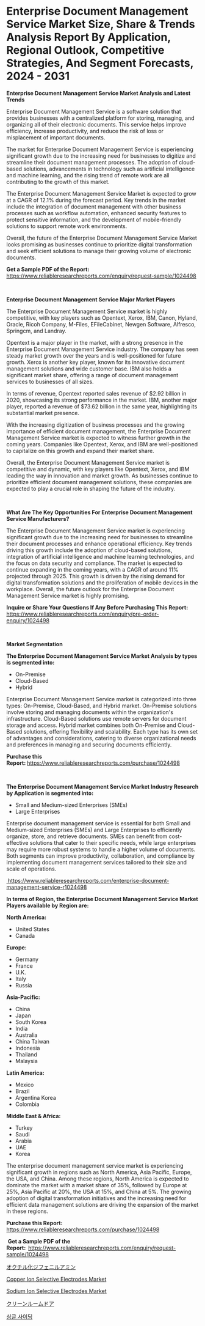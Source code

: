 <p><h1>Enterprise Document Management Service Market Size, Share & Trends Analysis Report By Application, Regional Outlook, Competitive Strategies, And Segment Forecasts, 2024 - 2031</h1></p><p><strong>Enterprise Document Management Service Market Analysis and Latest Trends</strong></p>
<p><p>Enterprise Document Management Service is a software solution that provides businesses with a centralized platform for storing, managing, and organizing all of their electronic documents. This service helps improve efficiency, increase productivity, and reduce the risk of loss or misplacement of important documents.</p><p>The market for Enterprise Document Management Service is experiencing significant growth due to the increasing need for businesses to digitize and streamline their document management processes. The adoption of cloud-based solutions, advancements in technology such as artificial intelligence and machine learning, and the rising trend of remote work are all contributing to the growth of this market.</p><p>The Enterprise Document Management Service Market is expected to grow at a CAGR of 12.1% during the forecast period. Key trends in the market include the integration of document management with other business processes such as workflow automation, enhanced security features to protect sensitive information, and the development of mobile-friendly solutions to support remote work environments.</p><p>Overall, the future of the Enterprise Document Management Service Market looks promising as businesses continue to prioritize digital transformation and seek efficient solutions to manage their growing volume of electronic documents.</p></p>
<p><strong>Get a Sample PDF of the Report:&nbsp;</strong> <a href="https://www.reliableresearchreports.com/enquiry/request-sample/1024498">https://www.reliableresearchreports.com/enquiry/request-sample/1024498</a></p>
<p>&nbsp;</p>
<p><strong>Enterprise Document Management Service Major Market Players</strong></p>
<p><p>The Enterprise Document Management Service market is highly competitive, with key players such as Opentext, Xerox, IBM, Canon, Hyland, Oracle, Ricoh Company, M-Files, EFileCabinet, Newgen Software, Alfresco, Springcm, and Landray. </p><p>Opentext is a major player in the market, with a strong presence in the Enterprise Document Management Service industry. The company has seen steady market growth over the years and is well-positioned for future growth. Xerox is another key player, known for its innovative document management solutions and wide customer base. IBM also holds a significant market share, offering a range of document management services to businesses of all sizes.</p><p>In terms of revenue, Opentext reported sales revenue of $2.92 billion in 2020, showcasing its strong performance in the market. IBM, another major player, reported a revenue of $73.62 billion in the same year, highlighting its substantial market presence.</p><p>With the increasing digitization of business processes and the growing importance of efficient document management, the Enterprise Document Management Service market is expected to witness further growth in the coming years. Companies like Opentext, Xerox, and IBM are well-positioned to capitalize on this growth and expand their market share.</p><p>Overall, the Enterprise Document Management Service market is competitive and dynamic, with key players like Opentext, Xerox, and IBM leading the way in innovation and market growth. As businesses continue to prioritize efficient document management solutions, these companies are expected to play a crucial role in shaping the future of the industry.</p></p>
<p>&nbsp;</p>
<p><strong>What Are The Key Opportunities For Enterprise Document Management Service Manufacturers?</strong></p>
<p><p>The Enterprise Document Management Service market is experiencing significant growth due to the increasing need for businesses to streamline their document processes and enhance operational efficiency. Key trends driving this growth include the adoption of cloud-based solutions, integration of artificial intelligence and machine learning technologies, and the focus on data security and compliance. The market is expected to continue expanding in the coming years, with a CAGR of around 11% projected through 2025. This growth is driven by the rising demand for digital transformation solutions and the proliferation of mobile devices in the workplace. Overall, the future outlook for the Enterprise Document Management Service market is highly promising.</p></p>
<p><strong>Inquire or Share Your Questions If Any Before Purchasing This Report:</strong> <a href="https://www.reliableresearchreports.com/enquiry/pre-order-enquiry/1024498">https://www.reliableresearchreports.com/enquiry/pre-order-enquiry/1024498</a></p>
<p>&nbsp;</p>
<p><strong>Market Segmentation</strong></p>
<p><strong>The Enterprise Document Management Service Market Analysis by types is segmented into:</strong></p>
<p><ul><li>On-Premise</li><li>Cloud-Based</li><li>Hybrid</li></ul></p>
<p><p>Enterprise Document Management Service market is categorized into three types: On-Premise, Cloud-Based, and Hybrid market. On-Premise solutions involve storing and managing documents within the organization's infrastructure. Cloud-Based solutions use remote servers for document storage and access. Hybrid market combines both On-Premise and Cloud-Based solutions, offering flexibility and scalability. Each type has its own set of advantages and considerations, catering to diverse organizational needs and preferences in managing and securing documents efficiently.</p></p>
<p><strong>Purchase this Report:&nbsp;</strong><a href="https://www.reliableresearchreports.com/purchase/1024498">https://www.reliableresearchreports.com/purchase/1024498</a></p>
<p>&nbsp;</p>
<p><strong>The Enterprise Document Management Service Market Industry Research by Application is segmented into:</strong></p>
<p><ul><li>Small and Medium-sized Enterprises (SMEs)</li><li>Large Enterprises</li></ul></p>
<p><p>Enterprise document management service is essential for both Small and Medium-sized Enterprises (SMEs) and Large Enterprises to efficiently organize, store, and retrieve documents. SMEs can benefit from cost-effective solutions that cater to their specific needs, while large enterprises may require more robust systems to handle a higher volume of documents. Both segments can improve productivity, collaboration, and compliance by implementing document management services tailored to their size and scale of operations.</p></p>
<p><a href="https://www.reliableresearchreports.com/enterprise-document-management-service-r1024498">&nbsp;https://www.reliableresearchreports.com/enterprise-document-management-service-r1024498</a></p>
<p><strong>In terms of Region, the Enterprise Document Management Service Market Players available by Region are:</strong></p>
<p>
    <p> <strong> North America: </strong>
        <ul>
            <li>United States</li>
            <li>Canada</li>
        </ul>
        </p> 
    <p> <strong> Europe: </strong>
        <ul>
            <li>Germany</li>
            <li>France</li>
            <li>U.K.</li>
            <li>Italy</li>
            <li>Russia</li>
        </ul>
        </p> 
    <p> <strong> Asia-Pacific: </strong>
        <ul>
            <li>China</li>
            <li>Japan</li>
            <li>South Korea</li>
            <li>India</li>
            <li>Australia</li>
            <li>China Taiwan</li>
            <li>Indonesia</li>
            <li>Thailand</li>
            <li>Malaysia</li>
        </ul>
        </p> 
    <p> <strong> Latin America: </strong>
        <ul>
            <li>Mexico</li>
            <li>Brazil</li>
            <li>Argentina Korea</li>
            <li>Colombia</li>
        </ul>
        </p> 
    <p> <strong> Middle East & Africa: </strong>
        <ul>
            <li>Turkey</li>
            <li>Saudi</li>
            <li>Arabia</li>
            <li>UAE</li>
            <li>Korea</li>
        </ul>
    </p>
    </p>
<p><p>The enterprise document management service market is experiencing significant growth in regions such as North America, Asia Pacific, Europe, the USA, and China. Among these regions, North America is expected to dominate the market with a market share of 35%, followed by Europe at 25%, Asia Pacific at 20%, the USA at 15%, and China at 5%. The growing adoption of digital transformation initiatives and the increasing need for efficient data management solutions are driving the expansion of the market in these regions.</p></p>
<p><strong>Purchase this Report: </strong><a href="https://www.reliableresearchreports.com/purchase/1024498">https://www.reliableresearchreports.com/purchase/1024498</a></p>
<p>&nbsp;<strong>Get a Sample PDF of the Report:&nbsp;&nbsp;</strong><a href="https://www.reliableresearchreports.com/enquiry/request-sample/1024498">https://www.reliableresearchreports.com/enquiry/request-sample/1024498</a></p>
<p><strong></strong></p>
<p><p><a href="https://medium.com/@nayelibosco2023/%E3%82%AA%E3%82%AF%E3%83%81%E3%83%AB%E5%8C%96%E3%82%B8%E3%83%95%E3%82%A7%E3%83%8B%E3%83%AB%E3%82%A2%E3%83%9F%E3%83%B3%E5%B8%82%E5%A0%B4-%E7%AB%B6%E4%BA%89%E5%88%86%E6%9E%90-%E5%B8%82%E5%A0%B4%E3%83%88%E3%83%AC%E3%83%B3%E3%83%89%E3%81%8A%E3%82%88%E3%81%B32031%E5%B9%B4%E3%81%BE%E3%81%A7%E3%81%AE%E4%BA%88%E6%B8%AC-984ba9ab59a6">オクチル化ジフェニルアミン</a></p><p><a href="https://www.linkedin.com/pulse/copper-ion-selective-electrodes-market-furnishes-information-xbtuc">Copper Ion Selective Electrodes Market</a></p><p><a href="https://www.linkedin.com/pulse/sodium-ion-selective-electrodes-market-trends-analysis-24z7c">Sodium Ion Selective Electrodes Market</a></p><p><a href="https://github.com/zekaoe592392/Market-Research-Report-List-2/blob/main/305350456555.md">クリーンルームドア</a></p><p><a href="https://medium.com/@domingowolf2022/%EC%A7%80%EB%B6%95%ED%8C%90-%EC%82%AC%EC%9D%B4%EB%94%A9-%EC%8B%9C%EC%9E%A5-%EA%B7%9C%EB%AA%A8-%EC%8B%9C%EC%9E%A5-%EC%A0%84%EB%A7%9D-%EB%B0%8F-%EC%8B%9C%EC%9E%A5-%EC%98%88%EC%B8%A1-2024%EB%85%84%EB%B6%80%ED%84%B0-2031%EB%85%84%EA%B9%8C%EC%A7%80-1d268340dfba">싱글 사이딩</a></p></p>